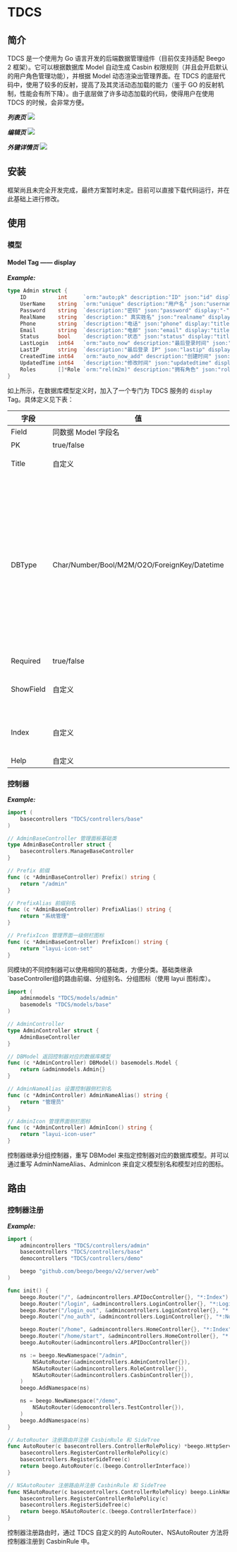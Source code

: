 # TDCS

## 简介

TDCS 是一个使用为 Go 语言开发的后端数据管理组件（目前仅支持适配 Beego 2 框架）。它可以根据数据库 Model 自动生成 Casbin 权限规则（并且会开启默认的用户角色管理功能），并根据 Model 动态渲染出管理界面。在 TDCS 的底层代码中，使用了较多的反射，提高了及其灵活动态加载的能力（鉴于 GO 的反射机制，性能会有所下降）。由于底层做了许多动态加载的代码，使得用户在使用 TDCS 的时候，会非常方便。

***列表页***
![](static/img/list.png)

***编辑页***
![](static/img/edit.png)

***外键详情页***
![](static/img/detail.png)

## 安装

框架尚且未完全开发完成，最终方案暂时未定。目前可以直接下载代码运行，并在此基础上进行修改。

## 使用

### 模型

#### Model Tag —— display

***Example:***

```go
type Admin struct {
	ID          int     `orm:"auto;pk" description:"ID" json:"id" display:"title=ID;dbtype=Number;pk=true"`
	UserName    string  `orm:"unique" description:"用户名" json:"username" display:"title=用户名;dbtype=Char"`
	Password    string  `description:"密码" json:"password" display:"-"`
	RealName    string  `description:" 真实姓名" json:"realname" display:"title=真实姓名;dbtype=Char"`
	Phone       string  `description:"电话" json:"phone" display:"title=电话;dbtype=Char"`
	Email       string  `description:"电邮" json:"email" display:"title=电邮;dbtype=Char"`
	Status      bool    `description:"状态" json:"status" display:"title=状态;dbtype=Bool"`
	LastLogin   int64   `orm:"auto_now" description:"最后登录时间" json:"lastlogin" display:"title=最后登录时间;dbtype=Datetime"`
	LastIP      string  `description:"最后登录 IP" json:"lastip" display:"title=最后登录 IP;dbtype=Char"`
	CreatedTime int64   `orm:"auto_now_add" description:"创建时间" json:"createdtime" display:"title=创建时间;dbtype=Datetime"`
	UpdatedTime int64   `description:"修改时间" json:"updatedtime" display:"title=修改时间;dbtype=Datetime"`
	Roles       []*Role `orm:"rel(m2m)" description:"拥有角色" json:"roles" display:"title=拥有角色;dbtype=M2M;showfield=Name;index=ID"`
}
```

如上所示，在数据库模型定义时，加入了一个专门为 TDCS 服务的 `display` Tag。具体定义见下表：

字段 | 值 | 描述 | 备注
---|---|---|---
Field | 同数据 Model 字段名
PK | true/false | 是否 Model 主键 | 默认 false
Title | 自定义 | 管理后台显示的字段列名
DBType | Char/Number/Bool/M2M/O2O/ForeignKey/Datetime | 数据库字段类型 | 不同类型有其特别的显示方式，默认为：intXXX 对应 Number（可设置为 Datetime）；string 对应 Char；bool 对应 Bool；切片对应 M2M；struct 对应 ForeignKey（可设置为 O2O）
Required | true/false | 表单是否必须输入内容
ShowField | 自定义 | 字段为 M2M/O2O/ForeignKey 的情况下，在管理后台展示的字段
Index | 自定义 | 字段为 M2M/O2O/ForeignKey 的情况下，在管理后台用于索引的字段
Help | 自定义 | 字段帮助信息

### 控制器

***Example:***

```go
import (
	basecontrollers "TDCS/controllers/base"
)

// AdminBaseController 管理面板基础类
type AdminBaseController struct {
	basecontrollers.ManageBaseController
}

// Prefix 前缀
func (c *AdminBaseController) Prefix() string {
	return "/admin"
}

// PrefixAlias 前缀别名
func (c *AdminBaseController) PrefixAlias() string {
	return "系统管理"
}

// PrefixIcon 管理界面一级侧栏图标
func (c *AdminBaseController) PrefixIcon() string {
	return "layui-icon-set"
}
```

同模块的不同控制器可以使用相同的基础类，方便分类。基础类继承 `baseController组的路由前缀、分组别名、分组图标（使用 layui 图标库）。

```go
import (
	adminmodels "TDCS/models/admin"
	basemodels "TDCS/models/base"
)

// AdminController
type AdminController struct {
	AdminBaseController
}

// DBModel 返回控制器对应的数据库模型
func (c *AdminController) DBModel() basemodels.Model {
	return &adminmodels.Admin{}
}

// AdminNameAlias 设置控制器侧栏别名
func (c *AdminController) AdminNameAlias() string {
	return "管理员"
}

// AdminIcon 管理界面侧栏图标
func (c *AdminController) AdminIcon() string {
	return "layui-icon-user"
}
```

控制器继承分组控制器，重写 DBModel 来指定控制器对应的数据库模型。并可以通过重写 AdminNameAlias、AdminIcon 来自定义模型别名和模型对应的图标。

## 路由

### 控制器注册

***Example:***

```go
import (
	admincontrollers "TDCS/controllers/admin"
	basecontrollers "TDCS/controllers/base"
	democontrollers "TDCS/controllers/demo"

	beego "github.com/beego/beego/v2/server/web"
)

func init() {
	beego.Router("/", &admincontrollers.APIDocController{}, "*:Index")
	beego.Router("/login", &admincontrollers.LoginController{}, "*:LoginIn")
	beego.Router("/login_out", &admincontrollers.LoginController{}, "*:LoginOut")
	beego.Router("/no_auth", &admincontrollers.LoginController{}, "*:NoAuth")

	beego.Router("/home", &admincontrollers.HomeController{}, "*:Index")
	beego.Router("/home/start", &admincontrollers.HomeController{}, "*:Start")
	beego.AutoRouter(&admincontrollers.APIDocController{})

	ns := beego.NewNamespace("/admin",
		NSAutoRouter(&admincontrollers.AdminController{}),
		NSAutoRouter(&admincontrollers.RoleController{}),
		NSAutoRouter(&admincontrollers.CasbinController{}),
	)
	beego.AddNamespace(ns)

	ns = beego.NewNamespace("/demo",
		NSAutoRouter(&democontrollers.TestController{}),
	)
	beego.AddNamespace(ns)
}

// AutoRouter 注册路由并注册 CasbinRule 和 SideTree
func AutoRouter(c basecontrollers.ControllerRolePolicy) *beego.HttpServer {
	basecontrollers.RegisterControllerRolePolicy(c)
	basecontrollers.RegisterSideTree(c)
	return beego.AutoRouter(c.(beego.ControllerInterface))
}

// NSAutoRouter 注册路由并注册 CasbinRule 和 SideTree
func NSAutoRouter(c basecontrollers.ControllerRolePolicy) beego.LinkNamespace {
	basecontrollers.RegisterControllerRolePolicy(c)
	basecontrollers.RegisterSideTree(c)
	return beego.NSAutoRouter(c.(beego.ControllerInterface))
}
```

控制器注册路由时，通过 TDCS 自定义的的 AutoRouter、NSAutoRouter 方法将控制器注册到 CasbinRule 中。
